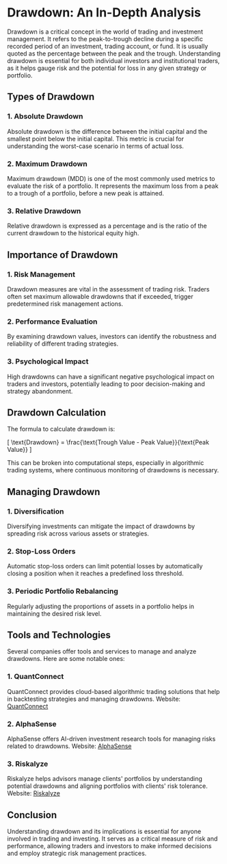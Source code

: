 # Drawdown: An In-Depth Analysis

Drawdown is a critical concept in the world of trading and investment management. It refers to the peak-to-trough decline during a specific recorded period of an investment, trading account, or fund. It is usually quoted as the percentage between the peak and the trough. Understanding drawdown is essential for both individual investors and institutional traders, as it helps gauge risk and the potential for loss in any given strategy or portfolio.

## Types of Drawdown

### 1. **Absolute Drawdown**
Absolute drawdown is the difference between the initial capital and the smallest point below the initial capital. This metric is crucial for understanding the worst-case scenario in terms of actual loss.

### 2. **Maximum Drawdown**
Maximum drawdown (MDD) is one of the most commonly used metrics to evaluate the risk of a portfolio. It represents the maximum loss from a peak to a trough of a portfolio, before a new peak is attained. 

### 3. **Relative Drawdown**
Relative drawdown is expressed as a percentage and is the ratio of the current drawdown to the historical equity high.

## Importance of Drawdown

### **1. Risk Management**
Drawdown measures are vital in the assessment of trading risk. Traders often set maximum allowable drawdowns that if exceeded, trigger predetermined risk management actions.

### **2. Performance Evaluation**
By examining drawdown values, investors can identify the robustness and reliability of different trading strategies.

### **3. Psychological Impact**
High drawdowns can have a significant negative psychological impact on traders and investors, potentially leading to poor decision-making and strategy abandonment.

## Drawdown Calculation

The formula to calculate drawdown is:

\[ \text{Drawdown} = \frac{\text{Trough Value - Peak Value}}{\text{Peak Value}} \]

This can be broken into computational steps, especially in algorithmic trading systems, where continuous monitoring of drawdowns is necessary.

## Managing Drawdown

### **1. Diversification**
Diversifying investments can mitigate the impact of drawdowns by spreading risk across various assets or strategies.

### **2. Stop-Loss Orders**
Automatic stop-loss orders can limit potential losses by automatically closing a position when it reaches a predefined loss threshold.

### **3. Periodic Portfolio Rebalancing**
Regularly adjusting the proportions of assets in a portfolio helps in maintaining the desired risk level.

## Tools and Technologies

Several companies offer tools and services to manage and analyze drawdowns. Here are some notable ones:

### **1. QuantConnect**
QuantConnect provides cloud-based algorithmic trading solutions that help in backtesting strategies and managing drawdowns. 
Website: [QuantConnect](https://www.quantconnect.com/)

### **2. AlphaSense**
AlphaSense offers AI-driven investment research tools for managing risks related to drawdowns.
Website: [AlphaSense](https://www.alpha-sense.com/)

### **3. Riskalyze**
Riskalyze helps advisors manage clients' portfolios by understanding potential drawdowns and aligning portfolios with clients' risk tolerance.
Website: [Riskalyze](https://www.riskalyze.com/)

## Conclusion

Understanding drawdown and its implications is essential for anyone involved in trading and investing. It serves as a critical measure of risk and performance, allowing traders and investors to make informed decisions and employ strategic risk management practices.